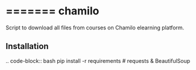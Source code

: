 =======
chamilo
=======

Script to download all files from courses on Chamilo elearning platform.

Installation
------------

.. code-block:: bash
    pip install -r requirements # requests & BeautifulSoup